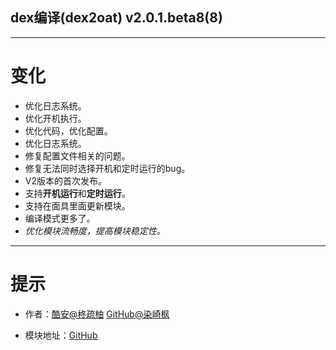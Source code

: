 
## dex编译(dex2oat) v2.0.1.beta8(8)

---

# 变化

- 优化日志系统。
- 优化开机执行。
- 优化代码，优化配置。
- 优化日志系统。
- 修复配置文件相关的问题。
- 修复无法同时选择开机和定时运行的bug。
- V2版本的首次发布。
- 支持**开机运行**和**定时运行**。
- 支持在面具里面更新模块。
- 编译模式更多了。
- *优化模块流畅度，提高模块稳定性。*

---

# 提示

- 作者：[酷安@柊疏柚](http://www.coolapk.com/u/11696005) [GitHub@染崎枫](https://github.com/SomesakiKaede)

- 模块地址：[GitHub](https://github.com/SomesakiKaede/Dex2oatRUN)

